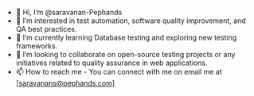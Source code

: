 - 👋 Hi, I’m @saravanan-Pephands
- 👀 I’m interested in test automation, software quality improvement, and QA best practices.
- 🌱 I’m currently learning Database testing and exploring new testing frameworks.
- 💞️ I’m looking to collaborate on  open-source testing projects or any initiatives related to quality assurance in web applications.
- 📫 How to reach me - You can connect with me on email me at [saravanans@pephands.com]

<!---
saravanan-Pephands/saravanan-Pephands is a ✨ special ✨ repository because its `README.md` (this file) appears on your GitHub profile.
You can click the Preview link to take a look at your changes.
--->
